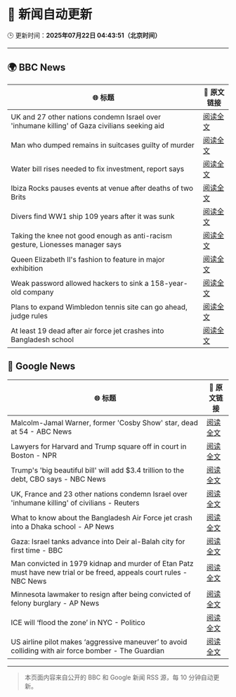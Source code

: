 # 🧠 新闻自动更新

🕒 更新时间：**2025年07月22日 04:43:51（北京时间）**

---

## 🌍 BBC News

| 🌐 标题 | 🔗 原文链接 |
|--------|-------------|
| UK and 27 other nations condemn Israel over 'inhumane killing' of Gaza civilians seeking aid | [阅读全文](https://www.bbc.com/news/articles/c4g814gy2e7o) |
| Man who dumped remains in suitcases guilty of murder | [阅读全文](https://www.bbc.com/news/articles/c98wz78jy6zo) |
| Water bill rises needed to fix investment, report says | [阅读全文](https://www.bbc.com/news/articles/c75rprzq361o) |
| Ibiza Rocks pauses events at venue after deaths of two Brits | [阅读全文](https://www.bbc.com/news/articles/ckgl73kvyweo) |
| Divers find WW1 ship 109 years after it was sunk | [阅读全文](https://www.bbc.com/news/articles/cglzw18yng4o) |
| Taking the knee not good enough as anti-racism gesture, Lionesses manager says | [阅读全文](https://www.bbc.com/sport/football/articles/ckg5j6v02xxo) |
| Queen Elizabeth II's fashion to feature in major exhibition | [阅读全文](https://www.bbc.com/news/articles/ckg5jzj6088o) |
| Weak password allowed hackers to sink a 158-year-old company | [阅读全文](https://www.bbc.com/news/articles/cx2gx28815wo) |
| Plans to expand Wimbledon tennis site can go ahead, judge rules | [阅读全文](https://www.bbc.com/news/articles/cwyr7e394p0o) |
| At least 19 dead after air force jet crashes into Bangladesh school | [阅读全文](https://www.bbc.com/news/articles/c75rprqwr67o) |

## 📰 Google News

| 🌐 标题 | 🔗 原文链接 |
|--------|-------------|
| Malcolm-Jamal Warner, former 'Cosby Show' star, dead at 54 - ABC News | [阅读全文](https://news.google.com/rss/articles/CBMimAFBVV95cUxOMHNYRDA5Qk51SWpZUVYyTlVJcGlDeFh3SFhPbHFFSTdKRlVjLW03SEtyNWNjVkQtekp0RWVVeFFRS2E0Rm1kSm9VUER1dkVVanhfUG1peW9tVTlVOUNFWGdrbVNyeTBuMnJZcHNVRXhTNC1WZm5YcHNBNHZxY0lnRUtXNFpqeHZ0T1AyejRjd2RFXzRRRWNjc9IBngFBVV95cUxPRXRXekZQRjBLRTFncjdlcW85WG9Bb09DQTdka3hOMU54UENoUTBieHd1Yzc3QndOLWt2SklNZ1pRTVhDMmhvajdjcV9qY0FOeWlRVTgxRlF0WHJaLUJIMVRBSWZRWTFHZzlWb3J0QnpjVU1mNnhtVWZOc0ZRNi1qYm1lR251bGZFUVJvbkNrcUdjdWw5UHFxY2JWdGYwUQ?oc=5) |
| Lawyers for Harvard and Trump square off in court in Boston - NPR | [阅读全文](https://news.google.com/rss/articles/CBMihgFBVV95cUxQcXJSVy1Ld2lXYm9wMWkxYnhKYjNTeG1sWHMxc0lwWnpVODBGdUVVU0pqUlZSeGlCdndhZGFfcWFXYzVHTDhla1BUcGNNcUtJVmJvdlF0TFNfU3Q2cjVCMk5OUmhINWswM2dBcG9uci11bS1JUS1VaktPRVcxcFhQY1F5OUtlZw?oc=5) |
| Trump's 'big beautiful bill' will add $3.4 trillion to the debt, CBO says - NBC News | [阅读全文](https://news.google.com/rss/articles/CBMisAFBVV95cUxOSDVlOUpldkM2bV80aHFLMUpnZlQ5YW9FTDduR0NUSWRXTmc0OGIwNF9DOFhYaXhsa2I0dWp0clgtUmU2NzktSWpQMk1wN1V2ejZYQkg4ckhBX1hyY05COFZ2aTZ6cXp1Z3g0TGd5aklvX0QyaW9xdHc2NFlYOTNkeGp2MmRQb1ROSXBPdnVTVU5CTXl4ZmVuT29RVkFQRHdTRVlBNTVPUzZNRm1LWkZ6S9IBVkFVX3lxTE9ONFpQVHIxSHhkVkVjQU5ESTU2b29Ob0Q1ck1WM2pCSnlLNHBGcVJyTHFPbGEzT1owUURSRE5IU3hRUTJfakU1NktvS01QQ3Uyem1CbGpB?oc=5) |
| UK, France and 23 other nations condemn Israel over 'inhumane killing' of civilians - Reuters | [阅读全文](https://news.google.com/rss/articles/CBMiugFBVV95cUxQcXZjclZackxyNGtTcDl1RkJXcWttV0I1U3BhM2U3aXR3Qk45UTVVcGt0Zm41MVVNRG8zRWlzV0Z0QmxpWlpTVXdJU0E0NnQxaVRSQUluaWJhSGJaLVlKMUc3X0dNTzhydVNrQkNzdGJ3V2lXWnZ3a19jTVkxeWNjbG1Nbkc5X0RsQlJHVlBuNXhPdDBJNGE4T3R6OUZRREdIWkd5MU5iVHdrYzh5dld2bnNrMFBCZHFBVXc?oc=5) |
| What to know about the Bangladesh Air Force jet crash into a Dhaka school - AP News | [阅读全文](https://news.google.com/rss/articles/CBMimAFBVV95cUxNdmRjM2VDUUtPZ29LZkVKWXF6MVZqNURpMmVzTnJ4QlRfa1UwYktHR25lMHpja0dJSnJpN0prY1hfNDlNN3ctLVcyaVN2NUtJb2JsRkwtSERUQkxRSE10Y3F4dkQzOWVHSUpONm1TRDBmRDlTQ2loRExGckllWUppU3dQNWtDUE0xRUU5RTY1M21mbHk0SlNRTw?oc=5) |
| Gaza: Israel tanks advance into Deir al-Balah city for first time - BBC | [阅读全文](https://news.google.com/rss/articles/CBMiWkFVX3lxTE9zTl9ncE0wbDB4dzYyUlZQSzYxVlUwY1NfM213azFwYkxTcFlTaHRfdkRwZVNuZHZ5TTNxd2F6bWsyX3A2YW9iNnZ3Ym9RRnBjekxvN3ctMW9yZ9IBX0FVX3lxTFA5NlM2UV9WNW9TeHhiNFhXQmVLU2tpaVNXVXBqNHhMS0VTWnJyRmR2M3Jla0lRcUl3Ml8wZmNVbllhdzYtd2diN2h4UW8tWlJEcVM4d2JoM3kwWkpSYVA4?oc=5) |
| Man convicted in 1979 kidnap and murder of Etan Patz must have new trial or be freed, appeals court rules - NBC News | [阅读全文](https://news.google.com/rss/articles/CBMiugFBVV95cUxOMFVIYVFOc2ZseExWalBSaC1RRFc1NXktb1k4TVhfa0ROM05CX3FzWGh2TXE0RFc0eTFrLWlfRmQ2OWxZSFZwbjRMbFhzWW51YkRYbDlUWDBhbnZsNkZVaXlRa0EyOVFQeTM5RTU3b2pQaGg4b1ZyR1VYanVQeVlpTFRxTG16VTd5Z3RIdXFoWlVJTFZmTVFlZzNXSE5GX0t4WXZqRFJoMDRLc3JDTjctbTlOMDZLVUhTb0HSAVZBVV95cUxQZHg4Q3pNc1BVNVpXWjNfUzRyYzNQX09qUlFEbjdZMkpHa3pBdEsySC0wa0o3TlFrcy1SeVQtT2FpQkRFNnpRZzE2MXIzNUtKTldONXY1dw?oc=5) |
| Minnesota lawmaker to resign after being convicted of felony burglary - AP News | [阅读全文](https://news.google.com/rss/articles/CBMitgFBVV95cUxONGdqSHhjTmVva01LeEEwRUh5ODNhSnRzam1xOVh1bVhKVG5zNmNSRG05U1FqakR6cGdLVXBiRUdkU0hfYkZROTd5LURiSF9vTzFVb3lYT2JDMW54ZVVBRVQ1N092blA5VU1RaDh6bjBNV0ZtSDFqOWktTlBkNjl3X0QxLTVCN1Q4RnctYk43MXdhOG1pYS1YWE5lb1VnSTBjQmNEckpEMjFKcFNlY09seC16VTlFQQ?oc=5) |
| ICE will ‘flood the zone’ in NYC - Politico | [阅读全文](https://news.google.com/rss/articles/CBMihgFBVV95cUxNVC1BVGVtZG0tVmxCNlBRSWhWWDNuYUE4OUZsNE4wRGI2Z2VSb1lra0Vtb3JHOFdENVFGRV9sZUFtSVE3NENfMlVIMThtdHVGQkpBbFJSV01fdVgzYUI3Nk8xZDkwdDNMUnZZSm9pWml1OGhXQ08zeTV6X2lqV3E3LVFUMUZLZw?oc=5) |
| US airline pilot makes ‘aggressive maneuver’ to avoid colliding with air force bomber - The Guardian | [阅读全文](https://news.google.com/rss/articles/CBMikAFBVV95cUxOeEJWWV9hVnFGR29heWRfWGh4Y2ttNndzanhmRUdfRnBEa2kxbS1ReHFBb2VHXzktR21KR1U3cVpPTzNBY1h0Z3RNQzRRbXRDZHZNY0tVU1ZRcTQxdl9yQVM1MTlQU2dlb25CckdrUXVneEtuZWJ1eWo0a3c0TU1VWFowamRXZURYSDFBY1NTak0?oc=5) |

---
> 本页面内容来自公开的 BBC 和 Google 新闻 RSS 源，每 10 分钟自动更新。